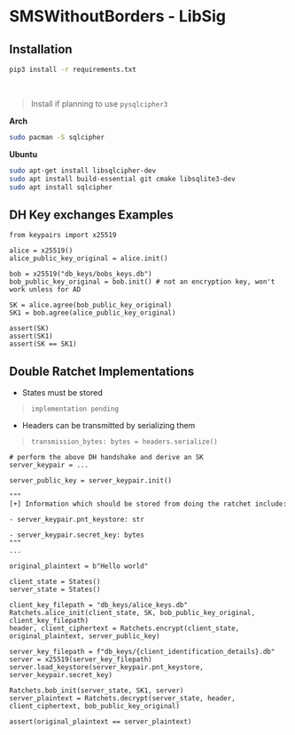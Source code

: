 # SMSWithoutBorders - LibSig

## Installation

```bash
pip3 install -r requirements.txt
```
<br>

> Install if planning to use `pysqlcipher3`

**Arch**
```bash
sudo pacman -S sqlcipher
```

**Ubuntu**
```bash
sudo apt-get install libsqlcipher-dev
sudo apt install build-essential git cmake libsqlite3-dev
sudo apt install sqlcipher
```


## DH Key exchanges Examples
```python3
from keypairs import x25519

alice = x25519()
alice_public_key_original = alice.init()

bob = x25519("db_keys/bobs_keys.db")
bob_public_key_original = bob.init() # not an encryption key, won't work unless for AD

SK = alice.agree(bob_public_key_original)
SK1 = bob.agree(alice_public_key_original)

assert(SK)
assert(SK1)
assert(SK == SK1)
```


## Double Ratchet Implementations
- States must be stored
> `implementation pending`

- Headers can be transmitted by serializing them
> `transmission_bytes: bytes = headers.serialize()`

```python3
# perform the above DH handshake and derive an SK
server_keypair = ...

server_public_key = server_keypair.init()

"""
[+] Information which should be stored from doing the ratchet include:

- server_keypair.pnt_keystore: str

- server_keypair.secret_key: bytes
"""
...

original_plaintext = b"Hello world"

client_state = States()
server_state = States()

client_key_filepath = "db_keys/alice_keys.db"
Ratchets.alice_init(client_state, SK, bob_public_key_original, client_key_filepath)
header, client_ciphertext = Ratchets.encrypt(client_state, original_plaintext, server_public_key)

server_key_filepath = f"db_keys/{client_identification_details}.db"
server = x25519(server_key_filepath)
server.load_keystore(server_keypair.pnt_keystore, server_keypair.secret_key)

Ratchets.bob_init(server_state, SK1, server)
server_plaintext = Ratchets.decrypt(server_state, header, client_ciphertext, bob_public_key_original)

assert(original_plaintext == server_plaintext)
```

